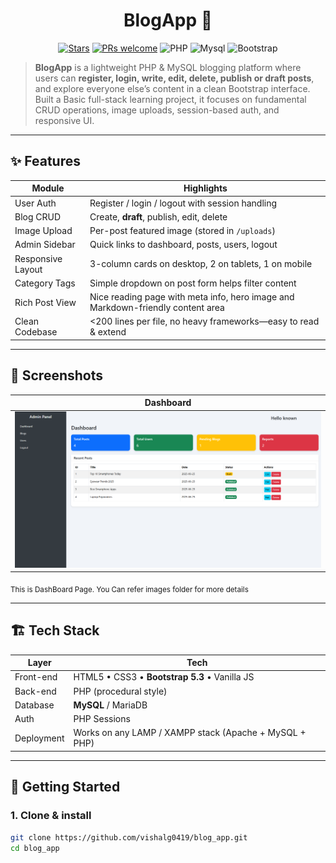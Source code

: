 <!-- ──────────────────────────────────────────────────────────────── -->
<!--  BlogApp – README.md                                            -->
<!-- ──────────────────────────────────────────────────────────────── -->

<h1 align="center">
  BlogApp 📝
</h1>

<p align="center">
  <a href="https://github.com/vishalg0419/blog_app/stargazers"><img src="https://img.shields.io/github/stars/vishalg0419/blog_app?style=social" alt="Stars"></a>
  <a href="https://github.com/vishalg0419/blog_app"><img src="https://img.shields.io/badge/PRs-welcome-brightgreen.svg" alt="PRs welcome"></a>
  <img src="https://img.shields.io/badge/PHP-blue.svg" alt="PHP">
   <img src="https://img.shields.io/badge/Mysql-blue.svg" alt="Mysql">
     <img src="https://img.shields.io/badge/Bootstrap-blue.svg" alt="Bootstrap">
</p>

> **BlogApp** is a lightweight PHP & MySQL blogging platform where users can **register, login, write, edit, delete, publish or draft posts**, and explore everyone else’s content in a clean Bootstrap interface.  
> Built a Basic full-stack learning project, it focuses on fundamental CRUD operations, image uploads, session-based auth, and responsive UI.

---

## ✨ Features

| Module            | Highlights                                                                      |
| ----------------- | ------------------------------------------------------------------------------- |
| User Auth         | Register / login / logout with session handling                                 |
| Blog CRUD         | Create, **draft**, publish, edit, delete                                        |
| Image Upload      | Per-post featured image (stored in `/uploads`)                                  |
| Admin Sidebar     | Quick links to dashboard, posts, users, logout                                  |
| Responsive Layout | 3-column cards on desktop, 2 on tablets, 1 on mobile                            |
| Category Tags     | Simple dropdown on post form helps filter content                               |
| Rich Post View    | Nice reading page with meta info, hero image and Markdown-friendly content area |
| Clean Codebase    | <200 lines per file, no heavy frameworks—easy to read & extend                  |

---

## 📸 Screenshots

| Dashboard                                  |
| ------------------------------------------ |
| !["Dashboard Image"](images/dashboard.png) |

<sub>This is DashBoard Page. You Can refer images folder for more details</sub>

---

## 🏗️ Tech Stack

| Layer      | Tech                                                   |
| ---------- | ------------------------------------------------------ |
| Front-end  | HTML5 • CSS3 • **Bootstrap 5.3** • Vanilla JS          |
| Back-end   | PHP (procedural style)                                 |
| Database   | **MySQL** / MariaDB                                    |
| Auth       | PHP Sessions                                           |
| Deployment | Works on any LAMP / XAMPP stack (Apache + MySQL + PHP) |

---

## 🚀 Getting Started

### 1. Clone & install

```bash
git clone https://github.com/vishalg0419/blog_app.git
cd blog_app

```
